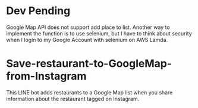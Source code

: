 # Dev Pending
Google Map API does not support add place to list. Another way to implement the function is to use selenium, but I have to think about security when I login to my Google Account with selenium on AWS Lamda. 

# Save-restaurant-to-GoogleMap-from-Instagram
This LINE bot adds restaurants to a Google Map list when you share information about the restaurant tagged on Instagram.

